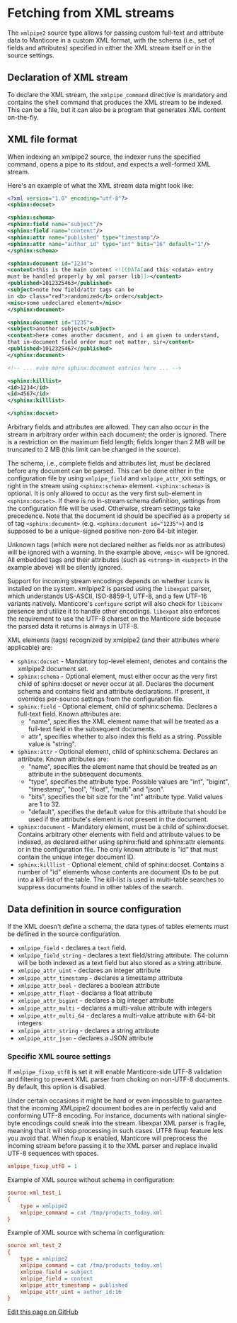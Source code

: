 # Fetching from XML streams

The `xmlpipe2` source type allows for passing custom full-text and attribute data to Manticore in a custom XML format, with the schema (i.e., set of fields and attributes) specified in either the XML stream itself or in the source settings.

## Declaration of XML stream
To declare the XML stream, the `xmlpipe_command` directive is mandatory and contains the shell command that produces the XML stream to be indexed. This can be a file, but it can also be a program that generates XML content on-the-fly.

## XML file format

When indexing an xmlpipe2 source, the indexer runs the specified command, opens a pipe to its stdout, and expects a well-formed XML stream. 

Here's an example of what the XML stream data might look like:

```xml
<?xml version="1.0" encoding="utf-8"?>
<sphinx:docset>

<sphinx:schema>
<sphinx:field name="subject"/>
<sphinx:field name="content"/>
<sphinx:attr name="published" type="timestamp"/>
<sphinx:attr name="author_id" type="int" bits="16" default="1"/>
</sphinx:schema>

<sphinx:document id="1234">
<content>this is the main content <![CDATA[and this <cdata> entry
must be handled properly by xml parser lib]]></content>
<published>1012325463</published>
<subject>note how field/attr tags can be
in <b> class="red">randomized</b> order</subject>
<misc>some undeclared element</misc>
</sphinx:document>

<sphinx:document id="1235">
<subject>another subject</subject>
<content>here comes another document, and i am given to understand,
that in-document field order must not matter, sir</content>
<published>1012325467</published>
</sphinx:document>

<!-- ... even more sphinx:document entries here ... -->

<sphinx:killlist>
<id>1234</id>
<id>4567</id>
</sphinx:killlist>

</sphinx:docset>
```

Arbitrary fields and attributes are allowed. They can also occur in the stream in arbitrary order within each document; the order is ignored. There is a restriction on the maximum field length; fields longer than 2 MB will be truncated to 2 MB (this limit can be changed in the source).

The schema, i.e., complete fields and attributes list, must be declared before any document can be parsed. This can be done either in the configuration file by using `xmlpipe_field` and `xmlpipe_attr_XXX` settings, or right in the stream using `<sphinx:schema>` element. `<sphinx:schema>` is optional. It is only allowed to occur as the very first sub-element in `<sphinx:docset>`. If there is no in-stream schema definition, settings from the configuration file will be used. Otherwise, stream settings take precedence. Note that the document id should be specified as a property  `id` of tag `<sphinx:document>` (e.g. `<sphinx:document id="1235">`) and is supposed to be a unique-signed positive non-zero 64-bit integer.

Unknown tags (which were not declared neither as fields nor as attributes) will be ignored with a warning. In the example above, `<misc>` will be ignored. All embedded tags and their attributes (such as `<strong>` in `<subject>` in the example above) will be silently ignored.

Support for incoming stream encodings depends on whether `iconv` is installed on the system. xmlpipe2 is parsed using the `libexpat` parser, which understands US-ASCII, ISO-8859-1, UTF-8, and a few UTF-16 variants natively. Manticore's `configure` script will also check for `libiconv` presence and utilize it to handle other encodings. `libexpat` also enforces the requirement to use the UTF-8 charset on the Manticore side because the parsed data it returns is always in UTF-8.

XML elements (tags) recognized by xmlpipe2 (and their attributes where applicable) are:

* `sphinx:docset` - Mandatory top-level element, denotes and contains the xmlpipe2 document set.
* `sphinx:schema` -  Optional element, must either occur as the very first child of sphinx:docset or never occur at all. Declares the document schema and contains field and attribute declarations. If present, it overrides per-source settings from the configuration file.
* `sphinx:field` - Optional element, child of sphinx:schema. Declares a full-text field. Known attributes are:
    *   "name", specifies the XML element name that will be treated as a full-text field in the subsequent documents.
    *   attr", specifies whether to also index this field as a string. Possible value is "string".
* `sphinx:attr` - Optional element, child of sphinx:schema. Declares an attribute. Known attributes are:
    *   "name", specifies the element name that should be treated as an attribute in the subsequent documents.
    *   "type", specifies the attribute type. Possible values are "int", "bigint", "timestamp", "bool", "float", "multi" and "json".
    *   "bits", specifies the bit size for the "int" attribute type. Valid values are 1 to 32.
    *   "default", specifies the default value for this attribute that should be used if the attribute's element is not present in the document.
* `sphinx:document` - Mandatory element, must be a child of sphinx:docset. Contains arbitrary other elements with field and attribute values to be indexed, as declared either using sphinx:field and sphinx:attr elements or in the configuration file. The only known attribute is "id" that must contain the unique integer document ID.
* `sphinx:killlist` - Optional element, child of sphinx:docset. Contains a number of "id" elements whose contents are document IDs to be put into a kill-list of the table. The kill-list is used in multi-table searches to suppress documents found in other tables of the search.

## Data definition in source configuration

If the XML doesn't define a schema, the data types of tables elements must be defined in the source configuration.

* `xmlpipe_field` -  declares a `text` field.
* `xmlpipe_field_string` - declares a text field/string attribute. The column will be both indexed as a text field but also stored as a string attribute.
* `xmlpipe_attr_uint` - declares an integer attribute
* `xmlpipe_attr_timestamp` - declares a timestamp attribute
* `xmlpipe_attr_bool` -  declares a boolean attribute
* `xmlpipe_attr_float` - declares a float attribute
* `xmlpipe_attr_bigint` - declares a big integer attribute
* `xmlpipe_attr_multi` - declares a multi-value attribute with integers
* `xmlpipe_attr_multi_64` - declares a multi-value attribute with 64-bit integers
* `xmlpipe_attr_string` - declares a string attribute
* `xmlpipe_attr_json` - declares a JSON attribute

### Specific XML source settings

If `xmlpipe_fixup_utf8` is set it will enable Manticore-side UTF-8 validation and filtering to prevent XML parser from choking on non-UTF-8 documents. By default, this option is disabled.

Under certain occasions it might be hard or even impossible to guarantee that the incoming XMLpipe2 document bodies are in perfectly valid and conforming UTF-8 encoding. For instance, documents with national single-byte encodings could sneak into the stream. libexpat XML parser is fragile, meaning that it will stop processing in such cases. UTF8 fixup feature lets you avoid that. When fixup is enabled, Manticore will preprocess the incoming stream before passing it to the XML parser and replace invalid UTF-8 sequences with spaces.

```ini
xmlpipe_fixup_utf8 = 1
```

Example of XML source without schema in configuration:

```ini
source xml_test_1
{
    type = xmlpipe2
    xmlpipe_command = cat /tmp/products_today.xml
}
```

Example of XML source with schema in configuration:

```ini
source xml_test_2
{
    type = xmlpipe2
    xmlpipe_command = cat /tmp/products_today.xml
    xmlpipe_field = subject
    xmlpipe_field = content
    xmlpipe_attr_timestamp = published
    xmlpipe_attr_uint = author_id:16
}
```

[Edit this page on GitHub](https://github.com/manticoresoftware/manticoresearch/tree/master/manual/Data_creation_and_modification/Adding_data_from_external_storages/Fetching_from_XML_streams.md)

<!-- proofread -->